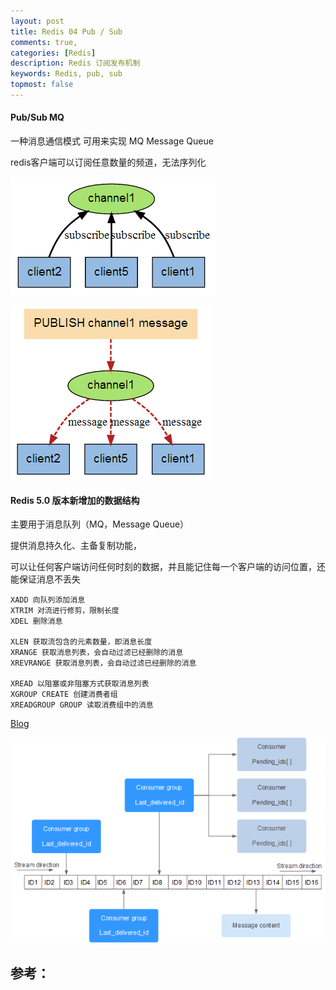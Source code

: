 ```yaml
---
layout: post
title: Redis 04 Pub / Sub
comments: true,
categories: [Redis]
description: Redis 订阅发布机制
keywords: Redis, pub, sub 
topmost: false
---
```


#### Pub/Sub MQ

一种消息通信模式  可用来实现 MQ Message Queue

redis客户端可以订阅任意数量的频道，无法序列化

![ps1](/images/posts/2016-07-19-redis/ps1.png) 

![ps2](/images/posts/2016-07-19-redis/ps2.png) 



#### Redis 5.0 版本新增加的数据结构

主要用于消息队列（MQ，Message Queue）

提供消息持久化、主备复制功能，

可以让任何客户端访问任何时刻的数据，并且能记住每一个客户端的访问位置，还能保证消息不丢失

```
XADD 向队列添加消息
XTRIM 对流进行修剪，限制长度
XDEL 删除消息

XLEN 获取流包含的元素数量，即消息长度
XRANGE 获取消息列表，会自动过滤已经删除的消息
XREVRANGE 获取消息列表，会自动过滤已经删除的消息

XREAD 以阻塞或非阻塞方式获取消息列表
XGROUP CREATE 创建消费者组
XREADGROUP GROUP 读取消费组中的消息
```

[Blog](https://www.runoob.com/redis/redis-stream.html)

![ps3](/images/posts/2016-07-19-redis/ps3.png)




## 参考：

